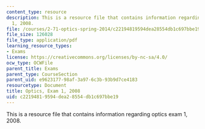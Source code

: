 ```yaml
---
content_type: resource
description: This is a resource file that contains information regarding optics exam
  1, 2008.
file: /courses/2-71-optics-spring-2014/c22194819594dea28554db1c697bbe19_MIT2_71S14_s08_quiz1.pdf
file_size: 126028
file_type: application/pdf
learning_resource_types:
- Exams
license: https://creativecommons.org/licenses/by-nc-sa/4.0/
ocw_type: OCWFile
parent_title: Exams
parent_type: CourseSection
parent_uid: e9623177-98af-3a97-6c3b-93b9d7ce4183
resourcetype: Document
title: Optics, Exam 1, 2008
uid: c2219481-9594-dea2-8554-db1c697bbe19
---
```

This is a resource file that contains information regarding optics exam 1, 2008.